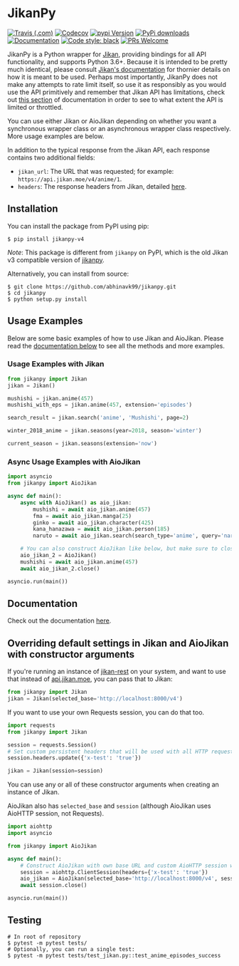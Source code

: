# JikanPy

[![Travis (.com)](https://img.shields.io/travis/com/abhinavk99/jikanpy?style=flat-square)](https://travis-ci.com/abhinavk99/jikanpy)
[![Codecov](https://img.shields.io/codecov/c/github/abhinavk99/jikanpy.svg?style=flat-square)](https://codecov.io/gh/abhinavk99/jikanpy/)
[![pypi Version](https://img.shields.io/pypi/v/jikanpy.svg?style=flat-square)](https://pypi.org/project/jikanpy/)
[![PyPi downloads](https://img.shields.io/pypi/dm/jikanpy?style=flat-square)](https://pypi.org/project/jikanpy/)
[![Documentation](https://readthedocs.org/projects/jikanpy/badge/?version=latest&style=flat-square)](https://jikanpy.readthedocs.io/en/latest/)
[![Code style: black](https://img.shields.io/badge/code%20style-black-000000.svg?style=flat-square)](https://github.com/ambv/black)
[![PRs Welcome](https://img.shields.io/badge/PRs-welcome-brightgreen.svg?style=flat-square)](http://makeapullrequest.com)

JikanPy is a Python wrapper for [Jikan](https://github.com/jikan-me/jikan),
providing bindings for all API functionality, and supports Python 3.6+. Because
it is intended to be pretty much identical, please consult [Jikan's
documentation](https://docs.api.jikan.moe/) for thornier details on how it is
meant to be used. Perhaps most importantly, JikanPy does not make any attempts
to rate limit itself, so use it as responsibly as you would use the API
primitively and remember that Jikan API has limitations, check out
[this section](https://docs.api.jikan.moe/#section/Information/Rate-Limiting)
of documentation in order to see to what extent the API is limited or throttled.

You can use either Jikan or AioJikan depending on whether you want a synchronous
wrapper class or an asynchronous wrapper class respectively. More usage examples
are below.

In addition to the typical response from the Jikan API, each response contains
two additional fields:

- `jikan_url`: The URL that was requested; for example: `https://api.jikan.moe/v4/anime/1`.
- `headers`: The response headers from Jikan, detailed [here](https://docs.api.jikan.moe/#section/Information/Caching).

## Installation
You can install the package from PyPI using pip:

```shell
$ pip install jikanpy-v4
```

*Note*: This package is different from `jikanpy` on PyPI, which is the old Jikan v3 compatible version of [jikanpy](https://github.com/abhinavk99/jikanpy/tree/jikanpy_v3).

Alternatively, you can install from source:
```shell
$ git clone https://github.com/abhinavk99/jikanpy.git 
$ cd jikanpy
$ python setup.py install
```

## Usage Examples

Below are some basic examples of how to use Jikan and AioJikan. Please read the
[documentation below](#documentation) to see all the methods and more examples.

### Usage Examples with Jikan

```python
from jikanpy import Jikan
jikan = Jikan()

mushishi = jikan.anime(457)
mushishi_with_eps = jikan.anime(457, extension='episodes')

search_result = jikan.search('anime', 'Mushishi', page=2)

winter_2018_anime = jikan.seasons(year=2018, season='winter')

current_season = jikan.seasons(extension='now')
```

### Async Usage Examples with AioJikan

```python
import asyncio
from jikanpy import AioJikan

async def main():
    async with AioJikan() as aio_jikan:
        mushishi = await aio_jikan.anime(457)
        fma = await aio_jikan.manga(25)
        ginko = await aio_jikan.character(425)
        kana_hanazawa = await aio_jikan.person(185)
        naruto = await aio_jikan.search(search_type='anime', query='naruto')

    # You can also construct AioJikan like below, but make sure to close the object
    aio_jikan_2 = AioJikan()
    mushishi = await aio_jikan.anime(457)
    await aio_jikan_2.close()

asyncio.run(main())
```

## Documentation

Check out the documentation [here](https://jikanpy.readthedocs.io).

## Overriding default settings in Jikan and AioJikan with constructor arguments

If you're running an instance of [jikan-rest](https://github.com/jikan-me/jikan-rest)
on your system, and want to use that instead of [api.jikan.moe](https://jikan.moe/),
you can pass that to Jikan:

```python
from jikanpy import Jikan
jikan = Jikan(selected_base='http://localhost:8000/v4')
```

If you want to use your own Requests session, you can do that too.

```python
import requests
from jikanpy import Jikan

session = requests.Session()
# Set custom persistent headers that will be used with all HTTP requests with your session
session.headers.update({'x-test': 'true'})

jikan = Jikan(session=session)
```

You can use any or all of these constructor arguments when creating an instance
of Jikan.

AioJikan also has `selected_base` and `session` (although AioJikan uses AioHTTP
session, not Requests).

```python
import aiohttp
import asyncio

from jikanpy import AioJikan

async def main():
    # Construct AioJikan with own base URL and custom AioHTTP session with custom persistent headers
    session = aiohttp.ClientSession(headers={'x-test': 'true'})
    aio_jikan = AioJikan(selected_base='http://localhost:8000/v4', session=session)
    await session.close()

asyncio.run(main())
```

## Testing

```shell
# In root of repository
$ pytest -m pytest tests/
# Optionally, you can run a single test:
$ pytest -m pytest tests/test_jikan.py::test_anime_episodes_success
```
